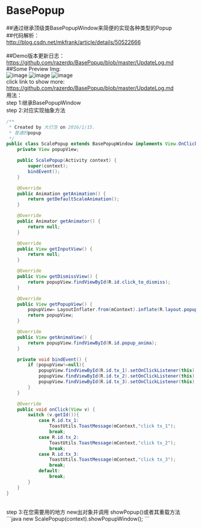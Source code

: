# BasePopup

##通过继承顶级类BasePopupWindow来简便的实现各种类型的Popup</br>
##代码解析：</br>
  http://blog.csdn.net/mkfrank/article/details/50522666</br>
</br>
##Demo版本更新日志：</br>
  https://github.com/razerdp/BasePopup/blob/master/UpdateLog.md</br>
##Some Preview Img:</br>
![image](https://github.com/razerdp/BasePopup/blob/master/img/comment_popup_with_exitAnima.gif)
![image](https://github.com/razerdp/BasePopup/blob/master/img/scale_popup.gif)
![image](https://github.com/razerdp/BasePopup/blob/master/img/slide_from_bottom_popup.gif)
</br>
click link to show more:</br>
https://github.com/razerdp/BasePopup/blob/master/UpdateLog.md
</br>
用法：</br>
step 1:继承BasePopupWindow</br>
step 2:对应实现抽象方法</br>
```java
/**
 * Created by 大灯泡 on 2016/1/15.
 * 普通的popup
 */
public class ScalePopup extends BasePopupWindow implements View.OnClickListener{
    private View popupView;

    public ScalePopup(Activity context) {
        super(context);
        bindEvent();
    }

    @Override
    public Animation getAnimation() {
        return getDefaultScaleAnimation();
    }

    @Override
    public Animator getAnimator() {
        return null;
    }

    @Override
    public View getInputView() {
        return null;
    }

    @Override
    public View getDismissView() {
        return popupView.findViewById(R.id.click_to_dismiss);
    }

    @Override
    public View getPopupView() {
        popupView= LayoutInflater.from(mContext).inflate(R.layout.popup_normal,null);
        return popupView;
    }

    @Override
    public View getAnimaView() {
        return popupView.findViewById(R.id.popup_anima);
    }

    private void bindEvent() {
        if (popupView!=null){
            popupView.findViewById(R.id.tx_1).setOnClickListener(this);
            popupView.findViewById(R.id.tx_2).setOnClickListener(this);
            popupView.findViewById(R.id.tx_3).setOnClickListener(this);
        }
    }

    @Override
    public void onClick(View v) {
        switch (v.getId()){
            case R.id.tx_1:
                ToastUtils.ToastMessage(mContext,"click tx_1");
                break;
            case R.id.tx_2:
                ToastUtils.ToastMessage(mContext,"click tx_2");
                break;
            case R.id.tx_3:
                ToastUtils.ToastMessage(mContext,"click tx_3");
                break;
            default:
                break;
        }
    }
}
```
</br>
step 3:在您需要用的地方 new出对象并调用 showPopup()或者其重载方法</br>
```java
new ScalePopup(context).showPopupWindow();
```


